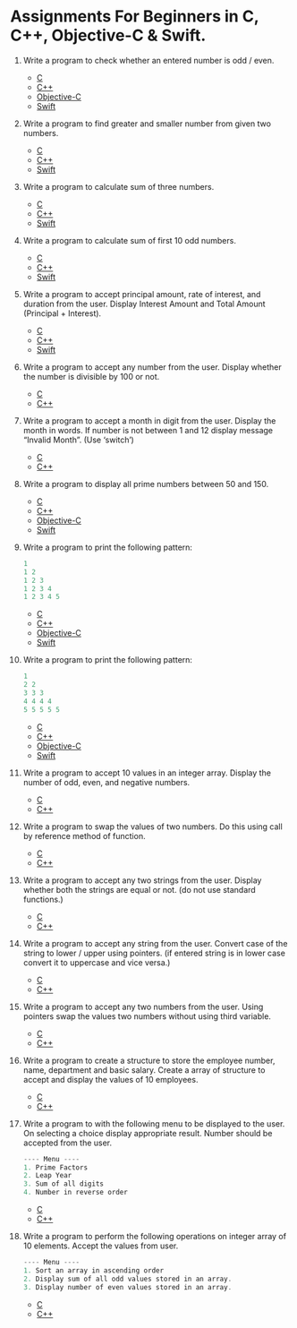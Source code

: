 # Assignments For Beginners in C, C++, Objective-C & Swift.



1. Write a program to check whether an entered number is odd / even. 

	*	[C](/C/ATEvenOdd)
	*	[C++](/CPP/ATEvenOdd)
	*	[Objective-C](/Objective-C/ATEvenOdd)
	*	[Swift](/Swift/ATEvenOdd)

2. Write a program to find greater and smaller number from given two numbers.

	*	[C]()
	*	[C++]()
	*	[Swift](/Swift/ATSmallerFromTwo)
	

3. Write a program to calculate sum of three numbers. 

	*	[C]()
	*	[C++]()
	*	[Swift](/Swift/ATSumOfThree)
	


4. Write a program to calculate sum of first 10 odd numbers.

	*	[C]()
	*	[C++]()
	*	[Swift](/Swift/ATSumOddNumbers)
	

5. Write a program to accept principal amount, rate of interest, and duration from the user. Display Interest Amount and Total Amount (Principal + Interest).

	*	[C]()
	*	[C++]()
	*	[Swift](/Swift/ATInterestAmount)
	

6. Write a program to accept any number from the user. Display whether the number is divisible by 100 or not.

	*	[C]()
	*	[C++]()

7. Write a program to accept a month in digit from the user. Display the month in words. If number is not between 1 and 12 display message “Invalid Month”. (Use ‘switch’)

	*	[C]()
	*	[C++]()

8. Write a program to display all prime numbers between 50 and 150.

	*	[C](/C/ATPrimeNumber)
	*	[C++](/CPP/ATPrimeNumber)
	*	[Objective-C](/Objective-C/ATPrimeNumber)
	*	[Swift](/Swift/ATPrimeNumber)

9. Write a program to print the following pattern: 

	```c
	1
	1 2
	1 2 3
	1 2 3 4
	1 2 3 4 5
	```
	
	*	[C](/C/ATPatternOne)
	*	[C++](/CPP/ATPatternOne)
	*	[Objective-C](/Objective-C/ATPatternOne)
	*	[Swift](/Swift/ATPatternOne)

	

	

10. Write a program to print the following pattern:
 	
	```c
 	1 
 	2 2
 	3 3 3
 	4 4 4 4
 	5 5 5 5 5
 	```
	
	*	[C](/C/ATPatternTwo)
	*	[C++](/CPP/ATPatternTwo)
	*	[Objective-C](/Objective-C/ATPatternTwo)
	*	[Swift](/Swift/ATPatternTwo)
	
	

11. Write a program to accept 10 values in an integer array. Display the number of odd, even, and negative numbers. 

	*	[C]()
	*	[C++]()


12. Write a program to swap the values of two numbers. Do this using call by reference method of function. 

	*	[C]()
	*	[C++]()

13. Write a program to accept any two strings from the user. Display whether both the strings are equal or not. (do not use standard functions.)

	*	[C]()
	*	[C++]()

14. Write a program to accept any string from the user. Convert case of the string to lower / upper using pointers. (if entered string is in lower case convert it to uppercase and vice versa.)

	*	[C]()
	*	[C++]()

15. Write a program to accept any two numbers from the user. Using pointers swap the values two numbers without using third variable. 

	*	[C]()
	*	[C++]()

16. Write a program to create a structure to store the employee number, name, department and basic salary. Create a array of structure to accept and display the values of 10 employees. 

	*	[C]()
	*	[C++]()

17. Write a program to with the following menu to be displayed to the user. On selecting a choice display appropriate result. Number should be accepted from the user. 

	```c
	---- Menu ----
	1. Prime Factors 
	2. Leap Year 
	3. Sum of all digits 
	4. Number in reverse order 
	```
	
	*	[C]()
	*	[C++]()


	
	

18. Write a program to perform the following operations on integer array of 10 elements. Accept the values from user. 
	```c
	---- Menu ----
	1. Sort an array in ascending order 
	2. Display sum of all odd values stored in an array.
	3. Display number of even values stored in an array.
	```
	
	*	[C]()
	*	[C++]()
	

	
	
	  







